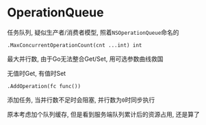 # OperationQueue

任务队列, 疑似生产者/消费者模型, 照着`NSOperationQueue`命名的

```
.MaxConcurrentOperationCount(cnt ...int) int
```

最大并行数, 由于Go无法整合Get/Set, 用可选参数曲线救国

无值时Get, 有值时Set

```
.AddOperation(fc func())
```
添加任务, 当并行数不足时会阻塞, 并行数为`0`时同步执行

原本考虑加个队列缓存, 但是看到服务端队列累计后的资源占用, 还是算了
